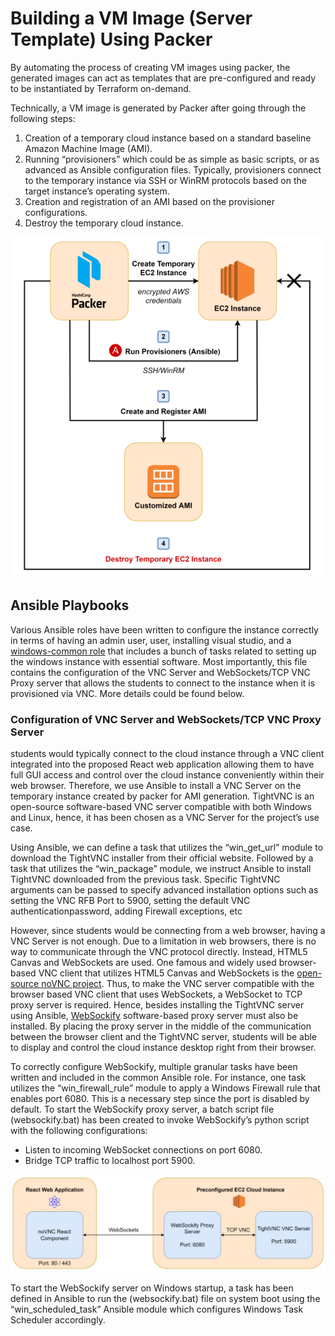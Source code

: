 # Building a VM Image (Server Template) Using Packer

By automating the process of creating VM images using packer, the generated images can act as templates that are pre-configured and ready to be instantiated by Terraform on-demand.

Technically, a VM image is generated by Packer after going through the following steps:

1. Creation of a temporary cloud instance based on a standard baseline Amazon Machine Image (AMI).
2. Running “provisioners” which could be as simple as basic scripts, or as advanced as Ansible configuration files. Typically, provisioners connect to the temporary instance via SSH or WinRM protocols based on the target instance’s operating system.
3. Creation and registration of an AMI based on the provisioner configurations.
4. Destroy the temporary cloud instance.

![Flow of execturing packer template files.](https://github.com/zSorour/Examatic/blob/master/images/Flow%20of%20Executing%20Packer%20Template%20Files.png?raw=true 'Flow of execturing packer template files.')

## Ansible Playbooks

Various Ansible roles have been written to configure the instance correctly in terms of having an admin user, user, installing visual studio, and a [windows-common role](https://github.com/zSorour/Examatic/blob/master/packer-windows-vs-template/ansible/roles/windows-common/tasks/main.yml) that includes a bunch of tasks related to setting up the windows instance with essential software. Most importantly, this file contains the configuration of the VNC Server and WebSockets/TCP VNC Proxy server that allows the students to connect to the instance when it is provisioned via VNC. More details could be found below.

### Configuration of VNC Server and WebSockets/TCP VNC Proxy Server

students would typically connect to the cloud instance through a VNC client integrated into the proposed React web application allowing them to have full GUI access and control over the cloud instance conveniently within their web browser. Therefore, we use Ansible to install a VNC Server on the temporary instance created by packer for AMI generation. TightVNC is an open-source software-based VNC server compatible with both Windows and Linux, hence, it has been chosen as a VNC Server for the project’s use case.

Using Ansible, we can define a task that utilizes the “win_get_url” module to download the TightVNC installer from their official website. Followed by a task that utilizes the “win_package” module, we instruct Ansible to install TightVNC downloaded from the previous task. Specific TightVNC arguments can be passed to specify advanced installation options such as setting the VNC RFB Port to 5900, setting the default VNC authenticationpassword, adding Firewall exceptions, etc

However, since students would be connecting from a web browser, having a VNC Server is not enough. Due to a limitation in web browsers, there is no way to communicate through the VNC protocol directly. Instead, HTML5 Canvas and WebSockets are used. One famous and widely used browser-based VNC client that utilizes HTML5 Canvas and WebSockets is the [open-source noVNC project](https://github.com/novnc/noVNC). Thus, to make the VNC server compatible with the browser based VNC client that uses WebSockets, a WebSocket to TCP proxy server is required. Hence, besides installing the TightVNC server using Ansible, [WebSockify](https://github.com/novnc/websockify) software-based proxy server must also be installed. By placing the proxy server in the middle of the communication between the browser client and the TightVNC server, students will be able to display and control the cloud instance desktop right from their browser.

To correctly configure WebSockify, multiple granular tasks have been written and included in the common Ansible role. For instance, one task utilizes the “win_firewall_rule” module to apply a Windows Firewall rule that enables port 6080. This is a necessary step since the port is disabled by default. To start the WebSockify proxy server, a batch script file (websockify.bat) has been created to invoke WebSockify’s python script with the following configurations:

- Listen to incoming WebSocket connections on port 6080.
- Bridge TCP traffic to localhost port 5900.

![Using a WebSocket to TCP Proxy between a noVNC Client and a VNC Server](https://github.com/zSorour/Examatic/blob/master/images/WebSockify%20Proxy.png?raw=true 'Using a WebSocket to TCP Proxy between a noVNC Client and a VNC Server')

To start the WebSockify server on Windows startup, a task has been defined in Ansible to run the (websockify.bat) file on system boot using the “win_scheduled_task” Ansible module which configures Windows Task Scheduler accordingly.
